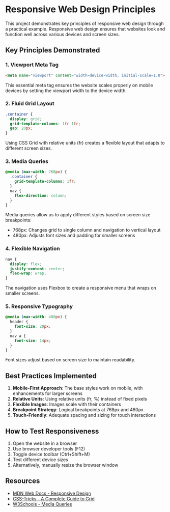 # Responsive Web Design Principles

This project demonstrates key principles of responsive web design through a practical example. Responsive web design ensures that websites look and function well across various devices and screen sizes.

## Key Principles Demonstrated

### 1. Viewport Meta Tag
```html
<meta name="viewport" content="width=device-width, initial-scale=1.0">
```
This essential meta tag ensures the website scales properly on mobile devices by setting the viewport width to the device width.

### 2. Fluid Grid Layout
```css
.container {
  display: grid;
  grid-template-columns: 1fr 1fr;
  gap: 20px;
}
```
Using CSS Grid with relative units (fr) creates a flexible layout that adapts to different screen sizes.

### 3. Media Queries
```css
@media (max-width: 768px) {
  .container {
    grid-template-columns: 1fr;
  }
  nav {
    flex-direction: column;
  }
}
```
Media queries allow us to apply different styles based on screen size breakpoints:
- 768px: Changes grid to single column and navigation to vertical layout
- 480px: Adjusts font sizes and padding for smaller screens

### 4. Flexible Navigation
```css
nav {
  display: flex;
  justify-content: center;
  flex-wrap: wrap;
}
```
The navigation uses Flexbox to create a responsive menu that wraps on smaller screens.

### 5. Responsive Typography
```css
@media (max-width: 480px) {
  header {
    font-size: 20px;
  }
  nav a {
    font-size: 14px;
  }
}
```
Font sizes adjust based on screen size to maintain readability.

## Best Practices Implemented

1. **Mobile-First Approach**: The base styles work on mobile, with enhancements for larger screens
2. **Relative Units**: Using relative units (fr, %) instead of fixed pixels
3. **Flexible Images**: Images scale with their containers
4. **Breakpoint Strategy**: Logical breakpoints at 768px and 480px
5. **Touch-Friendly**: Adequate spacing and sizing for touch interactions

## How to Test Responsiveness

1. Open the website in a browser
2. Use browser developer tools (F12)
3. Toggle device toolbar (Ctrl+Shift+M)
4. Test different device sizes
5. Alternatively, manually resize the browser window

## Resources

- [MDN Web Docs - Responsive Design](https://developer.mozilla.org/en-US/docs/Learn/CSS/CSS_layout/Responsive_Design)
- [CSS-Tricks - A Complete Guide to Grid](https://css-tricks.com/snippets/css/complete-guide-grid/)
- [W3Schools - Media Queries](https://www.w3schools.com/css/css_rwd_mediaqueries.asp) 